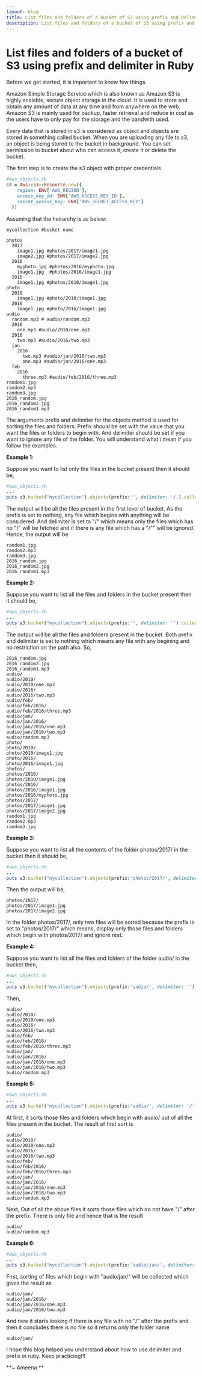```yaml
---
layout: blog
title: List files and folders of a bucket of S3 using prefix and delimiter in Ruby | Inkoop
description: List files and folders of a bucket of S3 using prefix and delimiter in Ruby
---
```


# List files and folders of a bucket of S3 using prefix and delimiter in Ruby

Before we get started, it is important to know few things.

Amazon Simple Storage Service which is also known as Amazon S3 is highly scalable, secure object storage in the cloud. It is used to store and obtain any amount of data at any time and from anywhere on the web. Amazon S3 is mainly used for backup, faster retrieval and reduce in cost as the users have to only pay for the storage and the bandwith used.

Every data that is stored in s3 is considered as object and objects are stored in something called bucket. When you are uploading any file to s3, an object is being stored to the bucket in background.
You can set permission to bucket about who can access it, create it or delete the bucket.

The first step is to create the s3 object with proper credentials

```ruby
#aws_objects.rb 
s3 = Aws::S3::Resource.new({
    region: ENV['AWS_REGION'],
    access_key_id: ENV['AWS_ACCESS_KEY_ID'], 
    secret_access_key: ENV['AWS_SECRET_ACCESS_KEY']
  })
```
Assuming that the heirarchy is as below:

```
mycollection #bucket name

photos
  2017
    image1.jpg #photos/2017/image1.jpg
    image2.jpg #photos/2017/image2.jpg
  2016
    myphoto.jpg #photos/2016/myphoto.jpg
    image1.jpg  #photos/2016/image1.jpg
  2010
    image1.jpg #photos/2010/image1.jpg
photo
  2010
    image1.jpg #photo/2010/image1.jpg
  2016
    image1.jpg #photo/2016/image1.jpg
audio
  random.mp3 # audio/random.mp3
  2010
    one.mp3 #audio/2010/one.mp3
  2016
    two.mp3 #audio/2016/two.mp3
  jan
    2016
      two.mp3 #audio/jan/2016/two.mp3
      one.mp3 #audio/jan/2016/one.mp3
  feb
    2016
      three.mp3 #audio/feb/2016/three.mp3
random1.jpg 
random2.mp3
random3.jpg
2016_random.jpg
2016_random2.jpg
2016_random1.mp3
```

The arguments prefix and delimiter for the objects method is used for sorting the files and folders.
Prefix should be set with the value that you want the files or folders to begin with. And delimiter should be set if you want to ignore any file of the folder. You will understand what i mean if you follow the examples.

**Example 1:**

Suppose you want to list only the files in the bucket present then it should be,

```ruby
#aws_objects.rb 
...
puts s3.bucket("mycollection").objects(prefix:'', delimiter: '/').collect(&:key)

```
The output will be all the files present in the first level of bucket. As the prefix is set to nothing, any file which begins with anything will be considered. And delimiter is set to "/" which means only the files which has no "/" will be fetched and if there is any file which has a "/"" will be ignored. Hence, the output will be 

```
random1.jpg 
random2.mp3
random3.jpg
2016_random.jpg
2016_random2.jpg
2016_random1.mp3
```

**Example 2:**

Suppose you want to list all the files and folders in the bucket present then it should be,

```ruby
#aws_objects.rb 
...
puts s3.bucket("mycollection").objects(prefix:'', delimiter: '').collect(&:key)

```
The output will be all the files and folders present in the bucket. Both prefix and delimiter is set to nothing which means any file with any begining and no restriction on the path also. So,

```
2016_random.jpg
2016_random2.jpg
2016_random1.mp3
audio/
audio/2010/
audio/2010/one.mp3
audio/2016/
audio/2016/two.mp3
audio/feb/
audio/feb/2016/
audio/feb/2016/three.mp3
audio/jan/
audio/jan/2016/
audio/jan/2016/one.mp3
audio/jan/2016/two.mp3
audio/random.mp3
photo/
photo/2010/
photo/2010/image1.jpg
photo/2016/
photo/2016/image1.jpg
photos/
photos/2010/
photos/2010/image1.jpg
photos/2016/
photos/2016/image1.jpg
photos/2016/myphoto.jpg
photos/2017/
photos/2017/image1.jpg
photos/2017/image2.jpg
random1.jpg 
random2.mp3
random3.jpg

```

**Example 3:**

Suppose you want to list all the contents of the folder photos/2017/ in the bucket then it should be,

```ruby
#aws_objects.rb 
...
puts s3.bucket("mycollection").objects(prefix:'photos/2017/', delimiter: '').collect(&:key)

```
Then the output will be,

```
photos/2017/
photos/2017/image1.jpg
photos/2017/image2.jpg
```

In the folder photos/2017/, only two files will be sorted because the prefix is set to 
"photos/2017/" which means, display only those files and folders which begin with photos/2017/ and 
ignore rest.

**Example 4:**

Suppose you want to list all the files and folders of the folder audio/ in the bucket then,

```ruby
#aws_objects.rb 
...
puts s3.bucket("mycollection").objects(prefix:'audio/', delimiter: '').collect(&:key)

```
Then, 

```
audio/
audio/2010/
audio/2010/one.mp3
audio/2016/
audio/2016/two.mp3
audio/feb/
audio/feb/2016/
audio/feb/2016/three.mp3
audio/jan/
audio/jan/2016/
audio/jan/2016/one.mp3
audio/jan/2016/two.mp3
audio/random.mp3
```

**Example 5:**

```ruby
#aws_objects.rb 
...
puts s3.bucket("mycollection").objects(prefix:'audio/', delimiter: '/').collect(&:key)

```
At first, it sorts those files and folders which begin with audio/ out of all the files present in the bucket. The result of first sort is 

```
audio/
audio/2010/
audio/2010/one.mp3
audio/2016/
audio/2016/two.mp3
audio/feb/
audio/feb/2016/
audio/feb/2016/three.mp3
audio/jan/
audio/jan/2016/
audio/jan/2016/one.mp3
audio/jan/2016/two.mp3
audio/random.mp3
```

Next, Out of all the above files it sorts those files which do not have "/" after the prefix. There is only file and hence that is the result

```
audio/
audio/random.mp3
```

**Example 6:**

```ruby
#aws_objects.rb 
...
puts s3.bucket("mycollection").objects(prefix:'audio/jan/', delimiter: '/').collect(&:key)

```
First, sorting of files which begin with "audio/jan/" will be collected which gives the result as

```
audio/jan/
audio/jan/2016/
audio/jan/2016/one.mp3
audio/jan/2016/two.mp3
```

And now it starts looking if there is any file with no "/" after the prefix and then it concludes there is no file so it returns only the folder name

```
audio/jan/
```

I hope this blog helped you understand about how to use delimiter and prefix in ruby. Keep practicing!!!

**~ Ameena **
